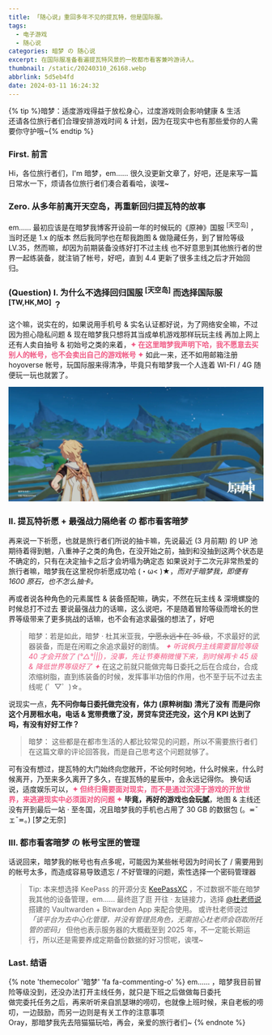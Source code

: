 ```yaml
---
title: 「随心说」重回多年不见的提瓦特，但是国际服。
tags:
  - 电子游戏
  - 随心说
categories: 暗梦 の 随心说
excerpt: 在国际服准备看遍提瓦特风景的一枚都市看客兼吟游诗人。
thumbnail: /static/20240310_26168.webp
abbrlink: 5d5eb4fd
date: 2024-03-11 16:24:32
---
```


{% tip %}暗梦：适度游戏得益于放松身心，过度游戏则会影响健康 & 生活<br>
还请各位旅行者们合理安排游戏时间 & 计划，因为在现实中也有那些爱你的人需要你守护哦~{% endtip %}
### First. 前言
Hi，各位旅行者们，I'm 暗梦，em......
很久没更新文章了，好吧，还是来写一篇日常水一下，烦请各位旅行者们凑合着看哈，诶嘿~

### Zero. 从多年前离开天空岛，再重新回归提瓦特的故事
em...... 最初应该是在暗梦我博客开设前一年的时候玩的《原神》国服 <sup>[天空岛]</sup> ，当时还是 1.x 的版本
然后我同学也在帮我跑图 & 做隐藏任务，到了冒险等级 LV.35，然而嘛，却因为前期装备没练好打不过主线
也不好意思到其他旅行者的世界一起练装备，就注销了帐号，好吧，直到 4.4 更新了很多主线之后才开始回归。

### (Question) I. 为什么不选择回归国服 <sup>[天空岛]</sup> 而选择国际服 <sup>[TW,HK,MO]</sup> ？
这个嘛，说实在的，如果说用手机号 & 实名认证都好说，为了网络安全嘛，不过因为担心隐私问题 & 现在暗梦我只想将其当成单机游戏那样玩玩主线
再加上网上还有人卖自抽号 & 初始号之类的来着，<strong><font color="#F05B85">✦ 在这里暗梦我声明下哈，我不愿意去买别人的帐号，也不会卖出自己的游戏帐号 ✦</font></strong>
如此一来，还不如用邮箱注册 hoyoverse 帐号，玩国际服来得清净，毕竟只有暗梦我一个人连着 WI-FI / 4G 随便玩一玩也就罢了。

![都市看客暗梦 の 在枫丹船上的风景](/static/20240310_14495.webp)

### II. 提瓦特祈愿 + 最强战力隔绝者 の 都市看客暗梦
再来说一下祈愿，也就是旅行者们所说的抽卡嘛，先说最近 (3 月前期) 的 UP 池
期待着得到魈，八重神子之类的角色，在没开始之前，抽到和没抽到这两个状态是不确定的，只有在决定抽卡之后才会坍塌为确定态
如果说对于二次元非常热爱的旅行者嘛，暗梦我在这里祝你祈愿成功哈 (・ω< )★，*而对于暗梦我，即便有 1600 原石，也不怎么抽卡。*

再或者说各种角色的元素属性 & 装备搭配嘛，确实，不然在玩主线 & 深境螺旋的时候总打不过去
要说最强战力的话嘛，这么说吧，不是随着冒险等级而增长的世界等级带来了更多挑战的话嘛，也不会有追求最强的想法了，好吧
> 暗梦：若是如此，暗梦 · 杜其米亚我，~~宁愿永远卡在 35 级~~，不求最好的武器装备，而是在闲暇之余追求最好的剧情。
> *<font color="#F05B85">✦ 听说枫丹主线需要冒险等级 40 才会开放了 (°△°|||)，没事，先让节奏稍微慢下来，到时候再卡 45 级 & 降低世界等级好了 ✦</font>*
>在这之前就只能做完每日委托之后在合成台，合成浓缩树脂，直到练装备的时候，发挥事半功倍的作用，也不至于玩不过去主线呢 (゜▽゜)☆。

说现实一点，**先不问你每日委托做完没有，体力 (原粹树脂) 清光了没有**
**而是问你这个月房租水电，电话 & 宽带费缴了没，房贷车贷还完没，这个月 KPI 达到了吗，有没有好好工作？**

> 暗梦： 这些都是在都市生活的人都比较常见的问题，所以不需要旅行者们在这篇文章的评论回答我，而是自己思考这个问题就够了。

可有没有想过，提瓦特的大门始终向您敞开，不论何时何地，什么时候来，什么时候离开，乃至来多久离开了多久，在提瓦特的星辰中，会永远记得你。
换句话说，适度娱乐可以，<strong><font color="#F05B85">✦ 但终归需要面对现实，而不是通过沉浸于游戏的开放世界，来逃避现实中必须面对的问题 ✦</font></strong>
**毕竟，再好的游戏也会玩腻**，地图 & 主线还没有开到最后一站 · 至冬国，况且暗梦我的手机也占用了 30 GB 的数据包 (。≖ˇェˇ≖｡) [梦之无奈]

### III. 都市看客暗梦 の 帐号宝匣的管理
话说回来，暗梦我的帐号也有点多呢，可能因为某些帐号因为时间长了 / 需要用到的帐号太多，而造成容易导致遗忘 / 不好管理的问题，索性选择一个密码管理器
> Tip: 本来想选择 KeePass 的开源分支 [KeePassXC](https://github.com/keepassxreboot/keepassxc) ，不过数据不能在暗梦我其他的设备管理，em......
> 最终逛了逛 开往 · 友链接力，选择 [@杜老师说](https://dusays.com) 搭建的 Vaultwarden + Bitwarden App 来配合使用。
> 或许杜老师说过 *「该平台为去中心化管理，并没有管理员角色，无需担心杜老师会窃取所托管的密码」*
> 但他也表示服务器的大概截至到 2025 年，不一定能长期运行，所以还是需要养成定期备份数据的好习惯呢，诶嘿~

### Last. 结语
{% note 'themecolor' '暗梦' 'fa fa-commenting-o' %}
em...... ，暗梦我目前冒险等级没到，还没办法打开主线任务，就只是下班之后做做每日委托<br>
做完委托任务之后，再来听听来自凯瑟琳的唠叨，也就像上班时候，来自老板的唠叨，一边鼓励，而另一边则是有关工作的注意事项<br>
Oray，那暗梦我先去陪猫猫玩哈，再会，亲爱的旅行者们~
{% endnote %}